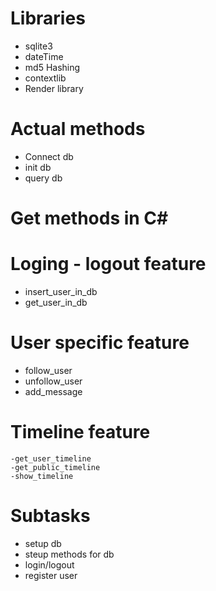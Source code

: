 # Libraries

- sqlite3
- dateTime
- md5 Hashing
- contextlib
- Render library

# Actual methods

- Connect db
- init db
- query db

# Get methods in C#

# Loging - logout feature

- insert_user_in_db
- get_user_in_db

# User specific feature

- follow_user
- unfollow_user
- add_message

# Timeline feature

    -get_user_timeline
    -get_public_timeline
    -show_timeline

# Subtasks

- setup db
- steup methods for db
- login/logout
- register user
